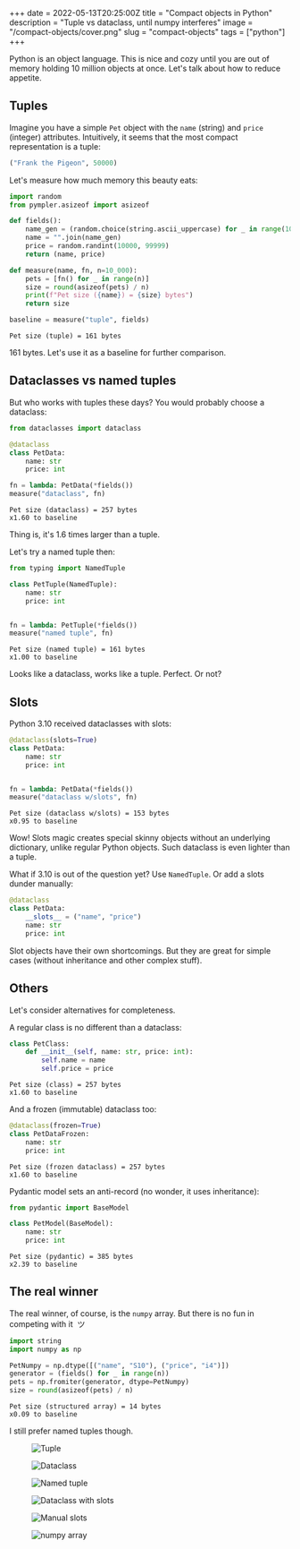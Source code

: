 +++
date = 2022-05-13T20:25:00Z
title = "Compact objects in Python"
description = "Tuple vs dataclass, until numpy interferes"
image = "/compact-objects/cover.png"
slug = "compact-objects"
tags = ["python"]
+++

Python is an object language. This is nice and cozy until you are out of memory holding 10 million objects at once. Let's talk about how to reduce appetite.

## Tuples

Imagine you have a simple `Pet` object with the `name` (string) and `price` (integer) attributes. Intuitively, it seems that the most compact representation is a tuple:

```python
("Frank the Pigeon", 50000)
```

Let's measure how much memory this beauty eats:

```python
import random
from pympler.asizeof import asizeof

def fields():
    name_gen = (random.choice(string.ascii_uppercase) for _ in range(10))
    name = "".join(name_gen)
    price = random.randint(10000, 99999)
    return (name, price)

def measure(name, fn, n=10_000):
    pets = [fn() for _ in range(n)]
    size = round(asizeof(pets) / n)
    print(f"Pet size ({name}) = {size} bytes")
    return size

baseline = measure("tuple", fields)
```

```
Pet size (tuple) = 161 bytes
```

161 bytes. Let's use it as a baseline for further comparison.

## Dataclasses vs named tuples

But who works with tuples these days? You would probably choose a dataclass:

```python
from dataclasses import dataclass

@dataclass
class PetData:
    name: str
    price: int

fn = lambda: PetData(*fields())
measure("dataclass", fn)
```

```
Pet size (dataclass) = 257 bytes
x1.60 to baseline
```

Thing is, it's 1.6 times larger than a tuple.

Let's try a named tuple then:

```python
from typing import NamedTuple

class PetTuple(NamedTuple):
    name: str
    price: int


fn = lambda: PetTuple(*fields())
measure("named tuple", fn)
```

```
Pet size (named tuple) = 161 bytes
x1.00 to baseline
```

Looks like a dataclass, works like a tuple. Perfect. Or not?

## Slots

Python 3.10 received dataclasses with slots:

```python
@dataclass(slots=True)
class PetData:
    name: str
    price: int


fn = lambda: PetData(*fields())
measure("dataclass w/slots", fn)
```

```
Pet size (dataclass w/slots) = 153 bytes
x0.95 to baseline
```

Wow! Slots magic creates special skinny objects without an underlying dictionary, unlike regular Python objects. Such dataclass is even lighter than a tuple.

What if 3.10 is out of the question yet? Use `NamedTuple`. Or add a slots dunder manually:

```python
@dataclass
class PetData:
    __slots__ = ("name", "price")
    name: str
    price: int
```

Slot objects have their own shortcomings. But they are great for simple cases (without inheritance and other complex stuff).

## Others

Let's consider alternatives for completeness.

A regular class is no different than a dataclass:

```python
class PetClass:
    def __init__(self, name: str, price: int):
        self.name = name
        self.price = price
```

```
Pet size (class) = 257 bytes
x1.60 to baseline
```

And a frozen (immutable) dataclass too:

```python
@dataclass(frozen=True)
class PetDataFrozen:
    name: str
    price: int
```

```
Pet size (frozen dataclass) = 257 bytes
x1.60 to baseline
```

Pydantic model sets an anti-record (no wonder, it uses inheritance):

```python
from pydantic import BaseModel

class PetModel(BaseModel):
    name: str
    price: int
```

```
Pet size (pydantic) = 385 bytes
x2.39 to baseline
```

## The real winner

The real winner, of course, is the `numpy` array. But there is no fun in competing with it  ツ

```python
import string
import numpy as np

PetNumpy = np.dtype([("name", "S10"), ("price", "i4")])
generator = (fields() for _ in range(n))
pets = np.fromiter(generator, dtype=PetNumpy)
size = round(asizeof(pets) / n)
```

```
Pet size (structured array) = 14 bytes
x0.09 to baseline
```

I still prefer named tuples though.

<div class="row">
<div class="col-xs-12 col-sm-4">
<figure><img alt="Tuple" src="tuple.png"></figure>
</div>
<div class="col-xs-12 col-sm-4">
<figure><img alt="Dataclass" src="dataclass.png"></figure>
</div>
<div class="col-xs-12 col-sm-4">
<figure><img alt="Named tuple" src="named-tuple.png"></figure>
</div>
</div>

<div class="row">
<div class="col-xs-12 col-sm-4">
<figure><img alt="Dataclass with slots" src="dataclass-slots.png"></figure>
</div>
<div class="col-xs-12 col-sm-4">
<figure><img alt="Manual slots" src="manual-slots.png"></figure>
</div>
<div class="col-xs-12 col-sm-4">
<figure><img alt="numpy array" src="np-array.png"></figure>
</div>
</div>

